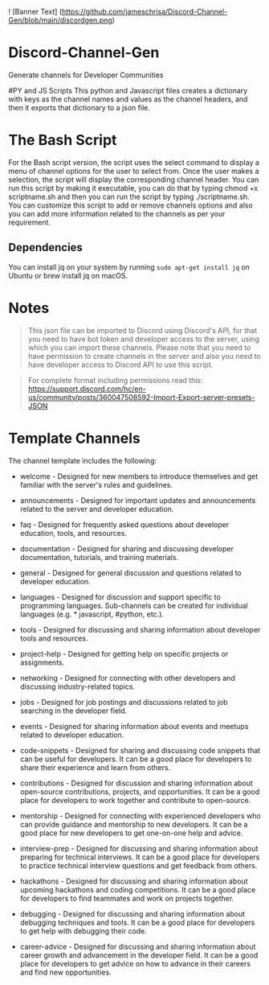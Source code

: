 ! [Banner Text] (https://github.com/jameschrisa/Discord-Channel-Gen/blob/main/discordgen.png)

# Discord-Channel-Gen
Generate channels for Developer Communities

#PY and JS Scripts
This python and Javascript files creates a dictionary with keys as the channel names and values as the channel headers, and then it exports that dictionary to a json file. 

# The Bash Script

For the Bash script version, the script uses the select command to display a menu of channel options for the user to select from. Once the user makes a selection, the script will display the corresponding channel header. You can run this script by making it executable, you can do that by typing chmod +x scriptname.sh and then you can run the script by typing ./scriptname.sh. You can customize this script to add or remove channels options and also you can add more information related to the channels as per your requirement.

## Dependencies

You can install jq on your system by running ```sudo apt-get install jq``` on Ubuntu or brew install jq on macOS.


# Notes
> This json file can be imported to Discord using Discord's API, for that you need to have bot token and developer access to the server, using which you can import these channels. Please note that you need to have permission to create channels in the server and also you need to have developer access to Discord API to use this script.

> For complete format including permissions read this: https://support.discord.com/hc/en-us/community/posts/360047508592-Import-Export-server-presets-JSON


# Template Channels

The channel template includes the following:

* welcome - Designed for new members to introduce themselves and get familiar with the server's rules and guidelines.

* announcements - Designed for important updates and announcements related to the server and developer education.

* faq - Designed for frequently asked questions about developer education, tools, and resources.

* documentation - Designed for sharing and discussing developer documentation, tutorials, and training materials.

* general - Designed for general discussion and questions related to developer education.

* languages - Designed for discussion and support specific to programming languages. Sub-channels can be created for individual languages (e.g. * javascript, #python, etc.).

* tools - Designed for discussing and sharing information about developer tools and resources.

* project-help - Designed for getting help on specific projects or assignments.

* networking - Designed for connecting with other developers and discussing industry-related topics.

* jobs - Designed for job postings and discussions related to job searching in the developer field.

* events - Designed for sharing information about events and meetups related to developer education.

* code-snippets - Designed for sharing and discussing code snippets that can be useful for developers. It can be a good place for developers to share their experience and learn from others.

* contributions - Designed for discussion and sharing information about open-source contributions, projects, and opportunities. It can be a good place for developers to work together and contribute to open-source.

* mentorship - Designed for connecting with experienced developers who can provide guidance and mentorship to new developers. It can be a good place for new developers to get one-on-one help and advice.

* interview-prep - Designed for discussing and sharing information about preparing for technical interviews. It can be a good place for developers to practice technical interview questions and get feedback from others.

* hackathons - Designed for discussing and sharing information about upcoming hackathons and coding competitions. It can be a good place for developers to find teammates and work on projects together.

* debugging - Designed for discussing and sharing information about debugging techniques and tools. It can be a good place for developers to get help with debugging their code.

* career-advice - Designed for discussing and sharing information about career growth and advancement in the developer field. It can be a good place for developers to get advice on how to advance in their careers and find new opportunities.
